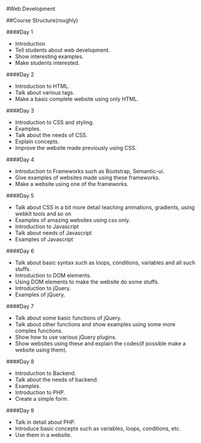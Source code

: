 #Web Development

##Course Structure(roughly)

####Day 1

* Introduction
* Tell students about web development.
* Show interesting examples.
* Make students interested.

####Day 2

* Introduction to HTML.
* Talk about various tags.
* Make a basic complete website using only HTML.

####Day 3

* Introduction to CSS and styling.
* Examples.
* Talk about the needs of CSS.
* Explain concepts.
* Improve the website made previously using CSS.

####Day 4

* Introduction to Frameworks such as Bootstrap, Semantic-ui.
* Give examples of websites made using these frameworks.
* Make a website using one of the frameworks.

####Day 5

* Talk about CSS in a bit more detail teaching animations, gradients, using webkit tools and so on
* Examples of amazing websites using css only.
* Introduction to Javascript
* Talk about needs of Javascript
* Examples of Javascript

####Day 6

* Talk about basic syntax such as loops, conditions, variables and all such stuffs.
* Introduction to DOM elements.
* Using DOM elements to make the website do some stuffs.
* Introduction to jQuery.
* Examples of jQuery.

####Day 7

* Talk about some basic functions of jQuery.
* Talk about other functions and show examples using some more comples functions.
* Show how to use various jQuery plugins.
* Show websites using these and explain the codes(if possible make a website using them).

####Day 8

* Introduction to Backend.
* Talk about the needs of backend.
* Examples.
* Introduction to PHP.
* Create a simple form.

####Day 9

* Talk in detail about PHP.
* Introduce basic concepts such as variables, loops, conditions, etc.
* Use them in a website.
